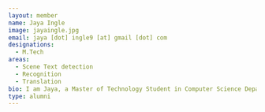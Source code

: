 ```yaml
---
layout: member
name: Jaya Ingle
image: jayaingle.jpg
email: jaya [dot] ingle9 [at] gmail [dot] com
designations: 
  - M.Tech
areas:
  - Scene Text detection 
  - Recognition 
  - Translation
bio: I am Jaya, a Master of Technology Student in Computer Science Department and a part of RBC-DSAI. I am working in the area of scene text detection , recognition and translation of Indian Signboard Images using deep neural network techniques under the guidance of Prof. Mitesh M. Khapra.
type: alumni
---
```

